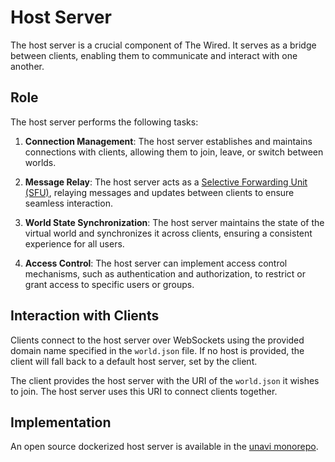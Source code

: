 # Host Server

The host server is a crucial component of The Wired. It serves as a bridge between clients, enabling them to communicate and interact with one another.

## Role

The host server performs the following tasks:

1. **Connection Management**: The host server establishes and maintains connections with clients, allowing them to join, leave, or switch between worlds.

2. **Message Relay**: The host server acts as a [Selective Forwarding Unit (SFU)](https://bloggeek.me/webrtcglossary/sfu), relaying messages and updates between clients to ensure seamless interaction.

3. **World State Synchronization**: The host server maintains the state of the virtual world and synchronizes it across clients, ensuring a consistent experience for all users.

4. **Access Control**: The host server can implement access control mechanisms, such as authentication and authorization, to restrict or grant access to specific users or groups.

## Interaction with Clients

Clients connect to the host server over WebSockets using the provided domain name specified in the `world.json` file. If no host is provided, the client will fall back to a default host server, set by the client.

The client provides the host server with the URI of the `world.json` it wishes to join. The host server uses this URI to connect clients together.

## Implementation

An open source dockerized host server is available in the [unavi monorepo](https://github.com/unavi-xyz/unavi/tree/main/apps/host).
